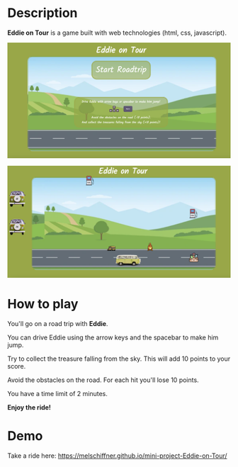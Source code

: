 # Description 


**Eddie on Tour** is a game built with web technologies (html, css, javascript).

![Intro Eddie on Tour Game!](/Images/Demo_Eddie_Game_2.jpg)

![Eddie on Tour Game!](/Images/Demo_Eddie_Game.jpg)



# How to play

You'll go on a road trip with **Eddie**. 

You can drive Eddie using the arrow keys and the spacebar to make him jump. 

Try to collect the treasure falling from the sky. This will add 10 points to your score.

Avoid the obstacles on the road. For each hit you'll lose 10 points. 

You have a time limit of 2 minutes. 

**Enjoy the ride!**



# Demo

Take a ride here: https://melschiffner.github.io/mini-project-Eddie-on-Tour/

